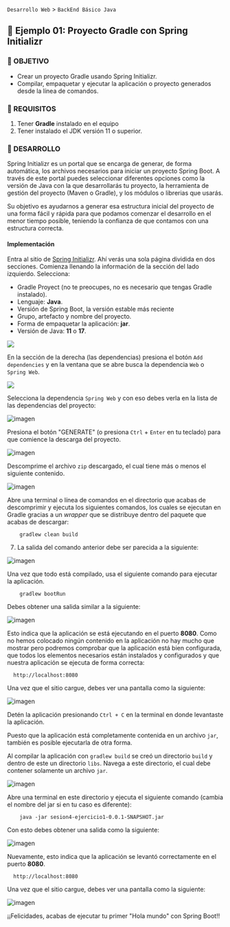`Desarrollo Web` > `BackEnd Básico Java`

## 🧠 Ejemplo 01: Proyecto Gradle con Spring Initializr

### 🎯 OBJETIVO

- Crear un proyecto Gradle usando Spring Initializr.
- Compilar, empaquetar y ejecutar la aplicación o proyecto generados desde la línea de comandos.

### 📃 REQUISITOS

1. Tener **Gradle** instalado en el equipo
1. Tener instalado el JDK versión 11 o superior.

### 🎩 DESARROLLO

Spring Initializr es un portal que se encarga de generar, de forma automática, los archivos necesarios para iniciar un proyecto Spring Boot. A través de este portal puedes seleccionar diferentes opciones como la versión de Java con la que desarrollarás tu proyecto, la herramienta de gestión del proyecto (Maven o Gradle), y los módulos o librerias que usarás.

Su objetivo es ayudarnos a generar esa estructura inicial del proyecto de una forma fácil y rápida para que podamos comenzar el desarrollo en el menor tiempo posible, teniendo la confianza de que contamos con una estructura correcta.


#### Implementación

Entra al sitio de [Spring Initializr](https://start.spring.io/). Ahí verás una sola página dividida en dos secciones. Comienza llenando la información de la sección del lado izquierdo. Selecciona:
  - Gradle Proyect (no te preocupes, no es necesario que tengas Gradle instalado).
  - Lenguaje: **Java**.
  - Versión de Spring Boot, la versión estable más reciente
  - Grupo, artefacto y nombre del proyecto.
  - Forma de empaquetar la aplicación: **jar**.
  - Versión de Java: **11** o **17**.

![](img/img_01.png)

En la sección de la derecha (las dependencias) presiona el botón `Add dependencies` y en la ventana que se abre busca la dependencia `Web` o `Spring Web`.

![](img/img_02.png)

Selecciona la dependencia `Spring Web` y con eso debes verla en la lista de las dependencias del proyecto:

![imagen](img/img_03.png)

Presiona el botón "GENERATE" (o presiona `Ctrl` + `Enter` en tu teclado) para que comience la descarga del proyecto.

![imagen](img/img_04.png)

Descomprime el archivo `zip` descargado, el cual tiene más o menos el siguiente contenido.

![imagen](img/img_05.png)

Abre una terminal o línea de comandos en el directorio que acabas de descomprimir y ejecuta los siguientes comandos, los cuales se ejecutan en Gradle gracias a un *wrapper* que se distribuye dentro del paquete que acabas de descargar:

        gradlew clean build
      
7. La salida del comando anterior debe ser parecida a la siguiente:

![imagen](img/img_06.png)

Una vez que todo está compilado, usa el siguiente comando para ejecutar la aplicación. 

        gradlew bootRun
        
Debes obtener una salida similar a la siguiente:

![imagen](img/img_07.png)

Esto indica que la aplicación se está ejecutando en el puerto **8080**. Como no hemos colocado ningún contenido en la aplicación no hay mucho que mostrar pero podremos comprobar que la aplicación está bien configurada, que todos los elementos necesarios están instalados y configurados y que nuestra aplicación se ejecuta de forma correcta:

      http://localhost:8080
      
Una vez que el sitio cargue, debes ver una pantalla como la siguiente:

![imagen](img/img_08.png)

Detén la aplicación presionando `Ctrl + C` en la terminal en donde levantaste la aplicación.

Puesto que la aplicación está completamente contenida en un archivo `jar`, también es posible ejecutarla de otra forma.

Al compilar la aplicación con `gradlew build` se creó un directorio `build` y dentro de este un directorio `libs`. Navega a este directorio, el cual debe contener solamente un archivo `jar`.

![imagen](img/img_09.png)

Abre una terminal en este directorio y ejecuta el siguiente comando (cambia el nombre del jar si en tu caso es diferente):

        java -jar sesion4-ejercicio1-0.0.1-SNAPSHOT.jar
        
Con esto debes obtener una salida como la siguiente:

![imagen](img/img_10.png)

Nuevamente, esto indica que la aplicación se levantó correctamente en el puerto **8080**.

      http://localhost:8080
      
Una vez que el sitio cargue, debes ver una pantalla como la siguiente:

![imagen](img/img_09.png)

¡¡Felicidades, acabas de ejecutar tu primer "Hola mundo" con Spring Boot!!

